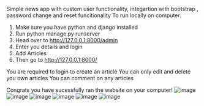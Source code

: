 Simple news app with custom user functionality, integartion with bootstrap , password change and reset funcitionality
To run locally on computer:
1) Make sure you have python and django installed
2) Run python manage.py runserver
3) Head over to http://127.0.0.1:8000/admin
4) Enter you details and login
5) Add Articles
6) Then go to http://127.0.0.1:8000/

You are required to login to create an article
You can only edit and delete you own articles
You can comment on any articles
   
Congrats you have sucessfully ran the website on your computer!
![image](https://github.com/user-attachments/assets/cce6bf93-c8a0-4979-ae20-510c186e562c)
![image](https://github.com/user-attachments/assets/1acdc53f-81a4-4b20-8f7f-fc3564a42289)
![image](https://github.com/user-attachments/assets/fcc08c43-9fe7-4464-b512-8b2dbedba75e)
![image](https://github.com/user-attachments/assets/4e1b4539-76aa-4ca9-9380-a33d2aff101e)
![image](https://github.com/user-attachments/assets/e7b2613d-e4a1-4e2d-889a-92fd90410f9b)
![image](https://github.com/user-attachments/assets/3149ef38-1539-40c4-a1ae-2c89b10cee50)





